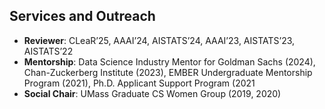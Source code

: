 ## Services and Outreach

<ul style="margin:0 0 5px;">
  <li><strong>Reviewer</strong>: CLeaR’25, AAAI’24, AISTATS’24, AAAI’23, AISTATS’23, AISTATS’22</li>
  <li><strong>Mentorship</strong>: Data Science Industry Mentor for Goldman Sachs (2024), Chan-Zuckerberg Institute (2023), EMBER Undergraduate Mentorship Program (2021), Ph.D. Applicant Support Program (2021</li>
  <li><strong>Social Chair</strong>: UMass Graduate CS Women Group (2019, 2020)</li>
</ul>

